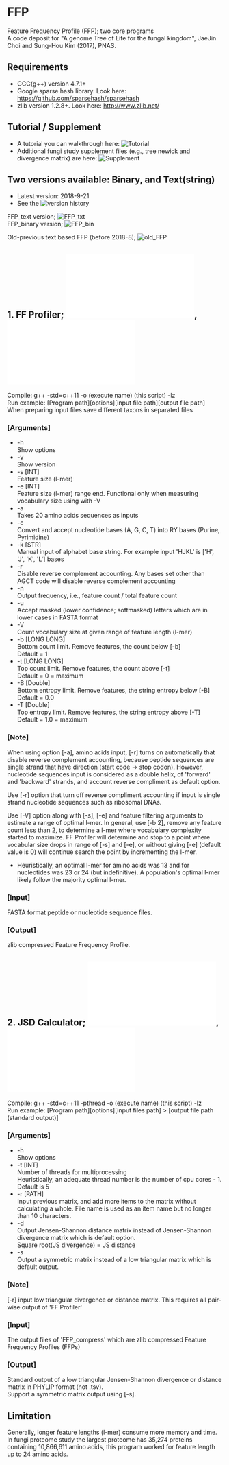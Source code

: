 # FFP
Feature Frequency Profile (FFP); two core programs  
A code deposit for "A genome Tree of Life for the fungal kingdom", JaeJin Choi and Sung-Hou Kim (2017), PNAS.  


## Requirements  
- GCC(g++) version 4.7.1+  
- Google sparse hash library. Look here: https://github.com/sparsehash/sparsehash  
- zlib version 1.2.8+. Look here: http://www.zlib.net/  
  
  
## Tutorial / Supplement
* A tutorial you can walkthrough here: ![Tutorial](example)
* Additional fungi study supplement files (e.g., tree newick and divergence matrix) are here: ![Supplement](fungi_tree_supplement)  
  
  
## Two versions available: Binary, and Text(string)  
* Latest version: 2018-9-21
* See the ![version history](version_history)  

FFP_text version; ![FFP_txt](FFP_txt)  
FFP_binary version; ![FFP_bin](FFP_bin)  

Old-previous text based FFP (before 2018-8); ![old_FFP](old_FFP)  
  
## 1. FF Profiler; ![FFP_bin.cpp](FFP_bin/FFP_bin.cpp), ![FFP_txt.cpp](FFP_txt/FFP_txt.cpp)
Compile: g++ -std=c++11 -o (execute name) (this script) -lz  
Run example: [Program path][options][input file path][output file path]  
When preparing input files save different taxons in separated files  

### [Arguments]
* -h  
    Show options  
* -v  
    Show version 
* -s [INT]  
    Feature size (l-mer)  
* -e [INT]  
    Feature size (l-mer) range end. Functional only when measuring vocabulary size using with -V  
* -a  
    Takes 20 amino acids sequences as inputs  
* -c  
    Convert and accept nucleotide bases (A, G, C, T) into RY bases (Purine, Pyrimidine)
* -k [STR]  
    Manual input of alphabet base string. For example input 'HJKL' is ['H', 'J', 'K', 'L'] bases  
* -r  
    Disable reverse complement accounting. Any bases set other than AGCT code will disable reverse complement accounting  
* -n  
    Output frequency, i.e., feature count / total feature count  
* -u  
    Accept masked (lower confidence; softmasked) letters which are in lower cases in FASTA format  
* -V  
    Count vocabulary size at given range of feature length (l-mer)  
* -b [LONG LONG]  
    Bottom count limit. Remove features, the count below [-b]  
    Default = 1
* -t [LONG LONG]  
    Top count limit. Remove features, the count above [-t]  
    Default = 0 = maximum  
* -B [Double]  
    Bottom entropy limit. Remove features, the string entropy below [-B]  
    Default = 0.0
* -T [Double]  
    Top entropy limit. Remove features, the string entropy above [-T]  
    Default = 1.0 = maximum
    

### [Note]

When using option [-a], amino acids input, [-r] turns on automatically that disable reverse complement accounting, because peptide sequences are single strand that have direction (start code -> stop codon). However, nucleotide sequences input is considered as a double helix, of 'forward' and 'backward' strands, and account reverse compliment as default option.

Use [-r] option that turn off reverse compliment accounting if input is single strand nucleotide sequences such as ribosomal DNAs.

Use [-V] option along with [-s], [-e] and feature filtering arguments to estimate a range of optimal l-mer. In general, use [-b 2], remove any feature count less than 2, to determine a l-mer where vocabulary complexity started to maximize. FF Profiler will determine and stop to a point where vocabular size drops in range of [-s] and [-e], or without giving [-e] (default value is 0) will continue search the point by incrementing the l-mer.  
* Heuristically, an optimal l-mer for amino acids was 13 and for nucleotides was 23 or 24 (but indefinitive). A population's optimal l-mer likely follow the majority optimal l-mer.  

### [Input]
FASTA format peptide or nucleotide sequence files. 


### [Output]
zlib compressed Feature Frequency Profile.



## 2. JSD Calculator; ![JSD_matrix_bin.cpp](FFP_bin/JSD_matrix_bin.cpp), ![JSD_matrix_txt.cpp](FFP_txt/JSD_matrix_txt.cpp)
Compile: g++ -std=c++11 -pthread -o (execute name) (this script) -lz  
Run example: [Program path][options][input files path] > [output file path (standard output)]  

### [Arguments]

* -h  
    Show options  
* -t [INT]  
    Number of threads for multiprocessing  
    Heuristically, an adequate thread number is the number of cpu cores - 1. Default is 5
* -r [PATH]  
    Input previous matrix, and add more items to the matrix without calculating a whole. File name is used as an item name but no longer than 10 characters.
* -d  
    Output Jensen-Shannon distance matrix instead of Jensen-Shannon divergence matrix which is default option.  
    Square root(JS divergence) = JS distance  
* -s  
    Output a symmetric matrix instead of a low triangular matrix which is default output.  

### [Note]
[-r] input low triangular divergence or distance matrix. This requires all pair-wise output of 'FF Profiler'


### [Input]
The output files of 'FFP_compress' which are zlib compressed Feature Frequency Profiles (FFPs)


### [Output]
Standard output of a low triangular Jensen-Shannon divergence or distance matrix in PHYLIP format (not .tsv).  
Support a symmetric matrix output using [-s].

## Limitation
Generally, longer feature lengths (l-mer) consume more memory and time.  
In fungi proteome study the largest proteome has 35,274 proteins containing 10,866,611 amino acids, this program worked for feature length up to 24 amino acids.

